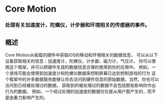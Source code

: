 # Core Motion
### 处理有关加速度计，陀螺仪，计步器和环境相关的传感器的事件。
## 概述
Core Motion从板载的硬件中获取iOS的移动和环境相关的数据信息，
可以从以下设备获取相关的信息：加速度计，陀螺仪，计步器，磁力计，气压计。
你可以使用这个框架，并可以把硬件生成的数据信息合理的使用到你的应用中。
例如，一个游戏可能会使用到加速度计和陀螺仪数据来控制屏幕已达到控制游戏的行为
这个框架中的许多数据服务能够让你去访问到硬件信息的原始数据，当然，你也可以访问到已经被处理过的数据。
获取到的被处理过的数据不会包括那些影响你作出行为的数据。
例如，一个经过处理的加速度的数据仅仅是从用户那产生的，而不是由重力影响产生的。
